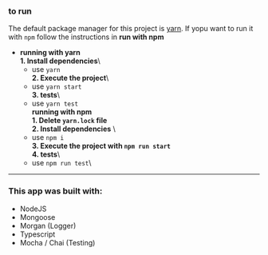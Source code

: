 ### to run
The default package manager for this project is [yarn](https://yarnpkg.com/). If yopu want to run it with `npm` follow the instructions in **run with npm**
- **running with yarn**\
**1. Install dependencies**\
  - use `yarn`\
**2. Execute the project**\
  - use `yarn start`\
**3. tests**\
  - use `yarn test`\
**running with npm**\
**1. Delete `yarn.lock` file**\
**2. Install dependencies** \
  - use `npm i`\
**3. Execute the project with `npm run start`**\
**4. tests**\
  - use `npm run test`\

---

### This app was built with:
- NodeJS
- Mongoose
- Morgan (Logger)
- Typescript
- Mocha / Chai (Testing)
